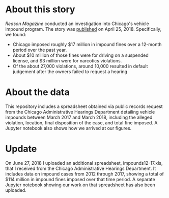 # About this story
*Reason Magazine* conducted an investigation into Chicago's vehicle impound program. The story was [published](https://reason.com/archives/2018/04/25/chicago-debt-impound-cars-innocent) on April 25, 2018. Specifically, we found:
- Chicago imposed roughly $17 million in impound fines over a 12-month period over the past year.
- About $10 million of those fines were for driving on a suspended license, and $3 million were for narcotics violations.
- Of the about 27,000 violations, around 10,000 resulted in default judgement after the owners failed to request a hearing

# About the data
This repository includes a spreadsheet obtained via public records request from the Chicago Administrative Hearings Department
detailing vehicle impounds between March 2017 and March 2018, including the alleged violation, location, final disposition
of the case, and total fine imposed. A Jupyter notebook also shows how we arrived at our figures.

# Update
On June 27, 2018 I uploaded an additional spreadsheet, impounds12-17.xls, that I received from the Chicago Administrative Hearings Department. It includes data on impound cases from 2012 through 2017, showing a total of $114 million in impound fines imposed over that time period. A separate Jupyter notebook showing our work on that spreadsheet has also been uploaded.
